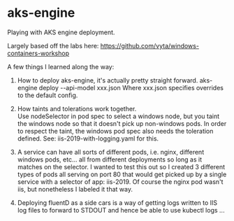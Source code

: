 # aks-engine
Playing with AKS engine deployment.

Largely based off the labs here: https://github.com/vyta/windows-containers-workshop

A few things I learned along the way:

1. How to deploy aks-engine, it's actually pretty straight forward.  aks-engine deploy --api-model xxx.json
Where xxx.json specifies overrides to the default config.   

2. How taints and tolerations work together.  
Use nodeSelector in pod spec to select a windows node, but you taint the windows node so that it doesn't pick up non-windows pods.  In order to respect the taint, the windows pod spec also needs the toleration defined.  See: iis-2019-with-logging.yaml for this.

3. A service can have all sorts of different pods, i.e. nginx, different windows pods, etc... all from different deployments so long as it matches on the selector.  I wanted to test this out so I created 3 different types of pods all serving on port 80 that would get picked up by a single service with a selector of app: iis-2019.  Of course the nginx pod wasn't iis, but nonetheless I labeled it that way.

4. Deploying fluentD as a side cars is a way of getting logs written to IIS log files to forward to STDOUT and hence be able to use kubectl logs ...
